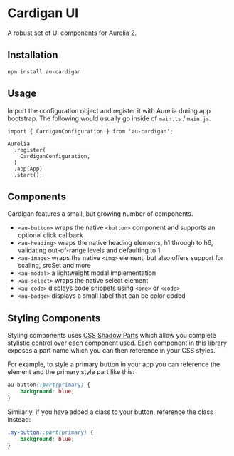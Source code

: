 # Cardigan UI

A robust set of UI components for Aurelia 2.

## Installation

```
npm install au-cardigan
```

## Usage

Import the configuration object and register it with Aurelia during app bootstrap. The following would usually go inside of `main.ts` / `main.js`.

```
import { CardiganConfiguration } from 'au-cardigan';

Aurelia
  .register(
    CardiganConfiguration,
  )
  .app(App)
  .start();
```

## Components

Cardigan features a small, but growing number of components.

- `<au-button>` wraps the native `<button>` component and supports an optional click callback
- `<au-heading>` wraps the native heading elements, h1 through to h6, validating out-of-range levels and defaulting to 1
- `<au-image>` wraps the native `<img>` element, but also offers support for scaling, srcSet and more
- `<au-modal>` a lightweight modal implementation
- `<au-select>` wraps the native select element
- `<au-code>` displays code snippets using `<pre>` or `<code>`
- `<au-badge>` displays a small label that can be color coded

## Styling Components

Styling components uses [CSS Shadow Parts](https://meowni.ca/posts/part-theme-explainer/) which allow you complete stylistic control over each component used. Each component in this library exposes a part name which you can then reference in your CSS styles.

For example, to style a primary button in your app you can reference the element and the primary style part like this:

```css
au-button::part(primary) {
    background: blue;
}
```

Similarly, if you have added a class to your button, reference the class instead:

```css
.my-button::part(primary) {
    background: blue;
}
```
